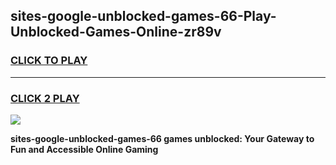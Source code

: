 
## sites-google-unblocked-games-66-Play-Unblocked-Games-Online-zr89v
<h3>
<a href="https://premium76.site?title=sites-google-unblocked-games-66&ref=25A">CLICK TO PLAY</a></h3>
<hr>

<h3>
<a href="https://premium76.site?title=sites-google-unblocked-games-66&ref=25A">CLICK 2 PLAY</a>
  
</h3>

<a href="https://premium76.site?title=sites-google-unblocked-games-66&ref=25A"><img src="https://clearcache.store/games.png"></a>


**sites-google-unblocked-games-66 games unblocked: Your Gateway to Fun and Accessible Online Gaming**
